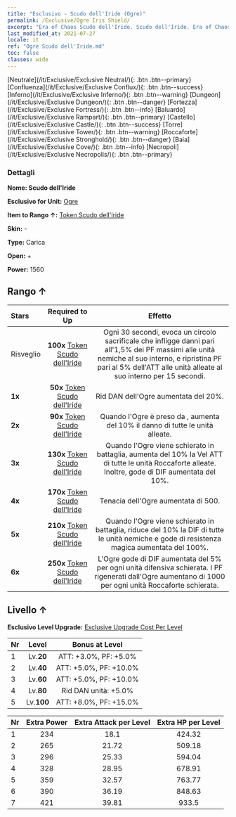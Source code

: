 ```yaml
---
title: "Esclusivo - Scudo dell'Iride (Ogre)"
permalink: /Exclusive/Ogre Iris Shield/
excerpt: "Era of Chaos Scudo dell'Iride. Scudo dell'Iride. Era of Chaos Esclusivo Scudo dell'Iride. Ogre Esclusivo."
last_modified_at: 2021-07-27
locale: it
ref: "Ogre Scudo dell'Iride.md"
toc: false
classes: wide
---
```

 [Neutrale](/it/Exclusive/Exclusive Neutral/){: .btn .btn--primary} [Confluenza](/it/Exclusive/Exclusive Conflux/){: .btn .btn--success} [Inferno](/it/Exclusive/Exclusive Inferno/){: .btn .btn--warning} [Dungeon](/it/Exclusive/Exclusive Dungeon/){: .btn .btn--danger} [Fortezza](/it/Exclusive/Exclusive Fortress/){: .btn .btn--info} [Baluardo](/it/Exclusive/Exclusive Rampart/){: .btn .btn--primary} [Castello](/it/Exclusive/Exclusive Castle/){: .btn .btn--success} [Torre](/it/Exclusive/Exclusive Tower/){: .btn .btn--warning} [Roccaforte](/it/Exclusive/Exclusive Stronghold/){: .btn .btn--danger} [Baia](/it/Exclusive/Exclusive Cove/){: .btn .btn--info} [Necropoli](/it/Exclusive/Exclusive Necropolis/){: .btn .btn--primary} 

### Dettagli
 **Nome: Scudo dell'Iride** 

 **Esclusivo for Unit:** [Ogre](/it/units/Ogre/) 

 **Item to Rango ↑:** [Token Scudo dell'Iride](/ItemsIT/con_913/)

 **Skin:** -

 **Type:** Carica

 **Open:** +

 **Power:** 1560

## Rango ↑

  |     Stars    |  Required to Up | Effetto |
  |:-------------|:---------------:|:---------------:|
  |  Risveglio  | **100x** [Token Scudo dell'Iride](/ItemsIT/con_913/) | Ogni 30 secondi, evoca un circolo sacrificale che infligge danni pari all'1,5% dei PF massimi alle unità nemiche al suo interno, e ripristina PF pari al 5% dell'ATT alle unità alleate al suo interno per 15 secondi. |
  | **1x** <i class="fas fa-star"/> | **50x** [Token Scudo dell'Iride](/ItemsIT/con_913/) | Rid DAN dell'Ogre aumentata del 20%. |
  | **2x** <i class="fas fa-star"/> | **90x** [Token Scudo dell'Iride](/ItemsIT/con_913/) | Quando l'Ogre è preso da <Raptus>, aumenta del 10% il danno di tutte le unità alleate. |
  | **3x** <i class="fas fa-star"/> | **130x** [Token Scudo dell'Iride](/ItemsIT/con_913/) | Quando l'Ogre viene schierato in battaglia, aumenta del 10% la Vel ATT di tutte le unità Roccaforte alleate. Inoltre, gode di DIF aumentata del 10%. |
  | **4x** <i class="fas fa-star"/> | **170x** [Token Scudo dell'Iride](/ItemsIT/con_913/) | Tenacia dell'Ogre aumentata di 500. |
  | **5x** <i class="fas fa-star"/> | **210x** [Token Scudo dell'Iride](/ItemsIT/con_913/) | Quando l'Ogre viene schierato in battaglia, riduce del 10% la DIF di tutte le unità nemiche e gode di resistenza magica aumentata del 100%. |
  | **6x** <i class="fas fa-star"/> | **250x** [Token Scudo dell'Iride](/ItemsIT/con_913/) | L'Ogre gode di DIF aumentata del 5% per ogni unità difensiva schierata. I PF rigenerati dall'Ogre aumentano di 1000 per ogni unità Roccaforte schierata. |


## Livello ↑
 **Esclusivo Level Upgrade:** [Exclusive Upgrade Cost Per Level](/Exclusive/ExclusiveUpgradeCostPerLevel/)

  |  Nr  |   Level  | Bonus at Level |
  |:-----|:--------:|:--------------:|
  | 1 | Lv.**20** | ATT: +3.0%, PF: +5.0% |
  | 2 | Lv.**40** | ATT: +5.0%, PF: +10.0% |
  | 3 | Lv.**60** | ATT: +5.0%, PF: +10.0% |
  | 4 | Lv.**80** | Rid DAN unità: +5.0% |
  | 5 | Lv.**100** | ATT: +8.0%, PF: +15.0% |


  |  Nr  |  Extra Power | Extra Attack per Level | Extra HP per Level |
  |:-----|:--------:|:--------:|:--------:|
  | 1 | 234 | 18.1 | 424.32 |
  | 2 | 265 | 21.72 | 509.18 |
  | 3 | 296 | 25.33 | 594.04 |
  | 4 | 328 | 28.95 | 678.91 |
  | 5 | 359 | 32.57 | 763.77 |
  | 6 | 390 | 36.19 | 848.63 |
  | 7 | 421 | 39.81 | 933.5 |


